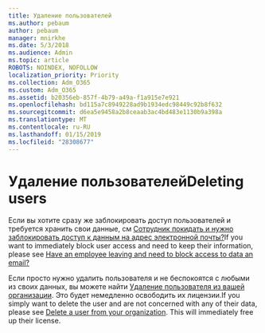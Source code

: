 ```yaml
---
title: Удаление пользователей
ms.author: pebaum
author: pebaum
manager: mnirkhe
ms.date: 5/3/2018
ms.audience: Admin
ms.topic: article
ROBOTS: NOINDEX, NOFOLLOW
localization_priority: Priority
ms.collection: Adm_O365
ms.custom: Adm_O365
ms.assetid: b20356eb-857f-4b79-a49a-f1a915e7e921
ms.openlocfilehash: bd115a7c8949228ad9b1934edc98449c92b8f632
ms.sourcegitcommit: d6ea5e9458a2b8ceaab3ac4bd483e1130b9a398a
ms.translationtype: MT
ms.contentlocale: ru-RU
ms.lasthandoff: 01/15/2019
ms.locfileid: "28308677"
---
```

# <a name="deleting-users"></a><span data-ttu-id="a8dca-102">Удаление пользователей</span><span class="sxs-lookup"><span data-stu-id="a8dca-102">Deleting users</span></span>

<span data-ttu-id="a8dca-103">Если вы хотите сразу же заблокировать доступ пользователей и требуется хранить свои данные, см [Сотрудник покидать и нужно заблокировать доступ к данным на адрес электронной почты?](https://support.office.com/client/ba665d35-f4af-4bd0-b52d-841df7454d4b)</span><span class="sxs-lookup"><span data-stu-id="a8dca-103">If you want to immediately block user access and need to keep their information, please see [Have an employee leaving and need to block access to data an email?](https://support.office.com/client/ba665d35-f4af-4bd0-b52d-841df7454d4b)</span></span>
  
<span data-ttu-id="a8dca-p101">Если просто нужно удалить пользователя и не беспокоятся с любыми из своих данных, вы можете найти [Удаление пользователя из вашей организации](https://support.office.com/article/d5155593-3bac-4d8d-9d8b-f4513a81479e). Это будет немедленно освободить их лицензии.</span><span class="sxs-lookup"><span data-stu-id="a8dca-p101">If you simply want to delete the user and are not concerned with any of their data, please see [Delete a user from your organization](https://support.office.com/article/d5155593-3bac-4d8d-9d8b-f4513a81479e). This will immediately free up their license.</span></span>
  


